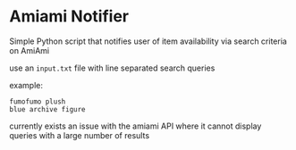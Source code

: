 # Amiami Notifier

Simple Python script that notifies user of item availability via search criteria on AmiAmi

use an `input.txt` file with line separated search queries

example:

```
fumofumo plush
blue archive figure
```

currently exists an issue with the amiami API where it cannot display queries with a large number of results
